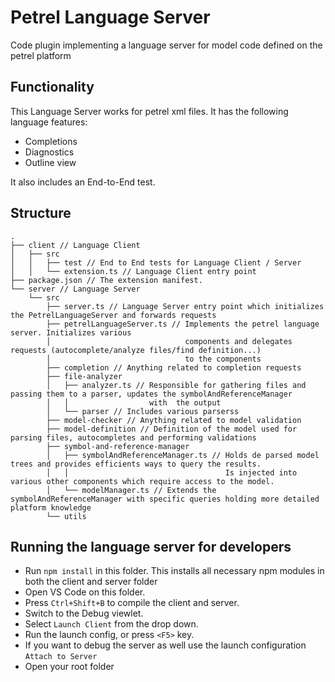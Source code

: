 # Petrel Language Server

Code plugin implementing a language server for model code defined on the petrel platform

## Functionality

This Language Server works for petrel xml files. It has the following language features:
- Completions
- Diagnostics
- Outline view

It also includes an End-to-End test.

## Structure

```
.
├── client // Language Client
│   ├── src
│   │   ├── test // End to End tests for Language Client / Server
│   │   └── extension.ts // Language Client entry point
├── package.json // The extension manifest.
└── server // Language Server
    └── src
        ├── server.ts // Language Server entry point which initializes the PetrelLanguageServer and forwards requests
        ├── petrelLanguageServer.ts // Implements the petrel language server. Initializes various 
        │                              components and delegates requests (autocomplete/analyze files/find definition...) 
        │                              to the components 
        ├── completion // Anything related to completion requests 
        ├── file-analyzer
        │   ├── analyzer.ts // Responsible for gathering files and passing them to a parser, updates the symbolAndReferenceManager 
        │   │                  with  the output
        │   └── parser // Includes various parserss
        ├── model-checker // Anything related to model validation
        ├── model-definition // Definition of the model used for parsing files, autocompletes and performing validations
        ├── symbol-and-reference-manager
        │   ├── symbolAndReferenceManager.ts // Holds de parsed model trees and provides efficients ways to query the results.          
        │   │                                   Is injected into various other components which require access to the model.
        │   └── modelManager.ts // Extends the symbolAndReferenceManager with specific queries holding more detailed platform knowledge
        └── utils
```

## Running the language server for developers

- Run `npm install` in this folder. This installs all necessary npm modules in both the client and server folder
- Open VS Code on this folder.
- Press `Ctrl+Shift+B` to compile the client and server.
- Switch to the Debug viewlet.
- Select `Launch Client` from the drop down.
- Run the launch config, or press `<F5>` key.
- If you want to debug the server as well use the launch configuration `Attach to Server`
- Open your root folder